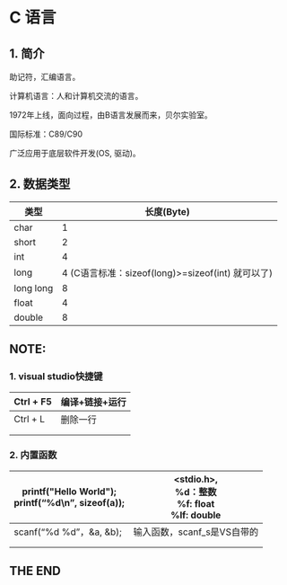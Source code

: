 # C 语言

## 1. 简介

助记符，汇编语言。

计算机语言：人和计算机交流的语言。

1972年上线，面向过程，由B语言发展而来，贝尔实验室。

国际标准：C89/C90

广泛应用于底层软件开发(OS, 驱动)。

## 2. 数据类型

| 类型	   |长度(Byte)      |
| --------- | ---- |
| char       | 1 |
| short | 2 |
| int  | 4 |
| long      | 4 (C语言标准：sizeof(long)>=sizeof(int) 就可以了) |
| long long | 8 |
| float     | 4 |
| double    | 8 |

## NOTE:

### 1. visual studio快捷键
| Ctrl + F5 | 编译+链接+运行 |
| --------- | -------------- |
| Ctrl + L  | 删除一行       |
|           |                |
|           |                |
### 2. 内置函数
| printf("Hello World");<br />printf(“%d\n”, sizeof(a)); | <stdio.h>, <br />%d：整数<br />%f: float<br />%lf: double |
| --------- | -------------- |
| scanf(“%d %d”，&a, &b); | 输入函数，scanf_s是VS自带的 |
|           |                |
|           |                |

## THE END
